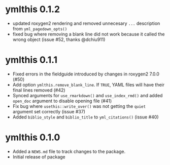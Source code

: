 # ymlthis 0.1.2

* updated roxygen2 rendering and removed unnecesary `...` description from `yml_pagedown_opts()`
* fixed bug where removing a blank line did not work because it called the wrong object (issue #52, thanks @dchiu911) 

# ymlthis 0.1.1

* Fixed errors in the fieldguide introduced by changes in roxygen2 7.0.0 (#50)
* Add option `ymlthis.remove_blank_line`. If `TRUE`, YAML files will have their final lines removed (#42)
* Synced arguments for `use_rmarkdown()` and `use_index_rmd()` and added `open_doc` argument to disable opening file (#41)
* Fix bug where `usethis::write_over()` was not getting the `quiet` argument set correctly (issue #37)
* Added `biblio_style` and `biblio_title` to `yml_citations()` (issue #40)

# ymlthis 0.1.0

* Added a `NEWS.md` file to track changes to the package.
* Initial release of package
